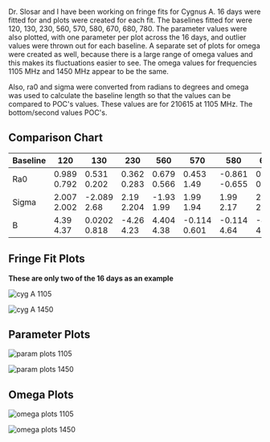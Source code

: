 Dr. Slosar and I have been working on fringe fits for Cygnus A. 16 days were fitted for and plots were created for each fit. The baselines fitted for were 120, 130, 230, 560, 570, 580, 670, 680, 780. The parameter values were also plotted, with one parameter per plot across the 16 days, and outlier values were thrown out for each baseline. A separate set of plots for omega were created as well, because there is a large range of omega values and this makes its fluctuations easier to see. The omega values for frequencies 1105 MHz and 1450 MHz appear to be the same. 

Also, ra0 and sigma were converted from radians to degrees and omega was used to calculate the baseline length so that the values can be compared to POC's values. These values are for 210615 at 1105 MHz. The bottom/second values POC's.

## Comparison Chart
| Baseline | 120 | 130 | 230 | 560	| 570 | 580 | 670 | 680 | 780 |
| -------- | --- | --- | --- | --- | --- | --- | --- | --- | --- |
Ra0	| 0.989	0.792 | 0.531	0.202	| 0.362	0.283	| 0.679	0.566	| 0.453	1.49 | -0.861	-0.655 | 0.330	0.239	| -0.988	-0.686 | -1.001	-0.752 |
Sigma | 2.007	2.002 | -2.089 2.68 | 2.19 2.204 | -1.93 1.99 | 1.99 1.94 | 1.99 2.17 | 2.28 2.47 | 2.19 2.14 | -2.13 2.20 |
B | 4.39	4.37 | 0.0202	0.818	| -4.26	4.23	| 4.404	4.38	| -0.114	0.601 | -0.114	4.64 |	-4.34	4.29 |	-9.404	9.35 |	-5.001	4.99 |

## Fringe Fit Plots
**These are only two of the 16 days as an example**

![cyg A 1105](https://user-images.githubusercontent.com/85521958/128782891-95bd266f-3409-402b-90c8-f143699f710e.png)

![cyg A 1450](https://user-images.githubusercontent.com/85521958/128782905-309b8509-f3ca-4ced-9de2-2fce31dc3ae5.png)


## Parameter Plots
![param plots 1105](https://user-images.githubusercontent.com/85521958/128737842-0b9190f5-47c7-420c-8bfe-22bf85d8c8d0.jpeg)

![param plots 1450](https://user-images.githubusercontent.com/85521958/128737802-60b941a9-fd2d-481a-9c77-7a84e371929c.jpeg)

## Omega Plots
![omega plots 1105](https://user-images.githubusercontent.com/85521958/128737396-d99cfdb3-d371-4f97-b872-602cf66c38d2.jpeg)

![omega plots 1450](https://user-images.githubusercontent.com/85521958/128737663-2955131b-d711-425a-8b38-93e37f33e3f1.jpeg)
